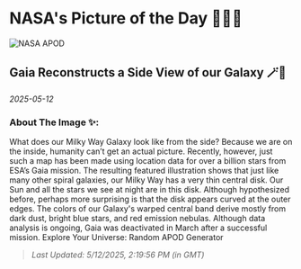 
# NASA's Picture of the Day 🧑‍🚀💫

  ![NASA APOD](https://apod.nasa.gov/apod/image/2505/MilkyWaySide_Gaia_5000.jpg)
  
  ## Gaia Reconstructs a Side View of our Galaxy 🪄🌌
  
  _2025-05-12_
  
  ### About The Image ✨: 
  
  What does our Milky Way Galaxy look like from the side? Because we are on the inside, humanity can’t get an actual picture. Recently, however, just such a map has been made using location data for over a billion stars from ESA’s Gaia mission. The resulting featured illustration shows that just like many other spiral galaxies, our Milky Way has a very thin central disk. Our Sun and all the stars we see at night are in this disk. Although hypothesized before, perhaps more surprising is that the disk appears curved at the outer edges. The colors of our Galaxy's warped central band derive mostly from dark dust, bright blue stars, and red emission nebulas. Although data analysis is ongoing, Gaia was deactivated in March after a successful mission.   Explore Your Universe: Random APOD Generator
  
  
  
  > _Last Updated: 5/12/2025, 2:19:56 PM (in GMT)_
  